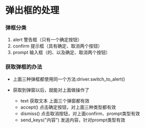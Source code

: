 # 弹出框的处理
### 弹框分类
1. alert 警告框（只有一个确定按钮）
2. confirm 提示框（具有确定、取消两个按钮）
3. prompt 输入框（的、以及确定、取消两个按钮）

### 获取弹框的办法
* 上面三种弹框都使用同一个方法:driver.switch_to_alert()

* 获取到弹窗以后，就能对上面做操作了
  * text 获取文本 上面三个弹窗都有效
  * accept() 点击确定按钮，对上面三种类型都有效
  * dismiss() 点击取消按钮，对上面confirm、prompt类型有效
  * send_keys("内容") 发送内容，针对prompt类型有效


  
